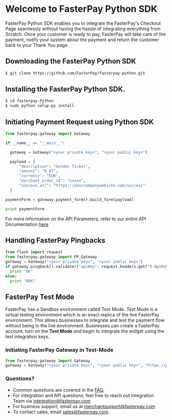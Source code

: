 # Welcome to FasterPay Python SDK

FasterPay Python SDK enables you to integrate the FasterPay's Checkout Page seamlessly without having the hassle of integrating everything from Scratch.
Once your customer is ready to pay, FasterPay will take care of the payment, notify your system about the payment and return the customer back to your Thank You page.

## Downloading the FasterPay Python SDK

```sh
$ git clone https://github.com/FasterPay/fasterpay-python.git
```

## Installing the FasterPay Python SDK.
```sh
$ cd fasterpay-Python
$ sudo python setup.py install
```

## Initiating Payment Request using Python SDK

```python
from fasterpay.gateway import Gateway

if __name__ == "__main__":

  gateway = Gateway("<your private key>", "<your public key>")

  payload = {
      "description": "Golden Ticket",
      "amount": "0.01",
      "currency": "EUR",
      "merchant_order_id": "xxxxx",
      "success_url": "https://yourcompanywebsite.com/success"
  }

paymentForm = gateway.payment_form().build_form(payload)

print paymentForm
```

For more information on the API Parameters, refer to our entire API Documentation [here](https://docs.fasterpay.com/api#section-custom-integration)

## Handling FasterPay Pingbacks

```python
from flask import request
from fasterpay.gateway import FP_Gateway
gateway = Gateway("<your private key>", "<your public key>")
if gateway.pingback().validate({"apiKey": request.headers.get("X-ApiKey")}) is True:
  print "OK"
else:
  print "NOK"
```

## FasterPay Test Mode
FasterPay has a Sandbox environment called Test Mode. Test Mode is a virtual testing environment which is an exact replica of the live FasterPay environment. This allows businesses to integrate and test the payment flow without being in the live environment. Businesses can create a FasterPay account, turn on the **Test Mode** and begin to integrate the widget using the test integration keys.

### Initiating FasterPay Gateway in Test-Mode
```python
from fasterpay.gateway import Gateway
gateway = Gateway("<your private key>", "<your public key>", "https://pay.sandbox.faterpay.com")
```

### Questions?
* Common questions are covered in the [FAQ](https://www.fasterpay.com/support).
* For integration and API questions, feel free to reach out Integration Team via [integration@fasterpay.com](mailto:integration@fasterpay.com)
* For business support, email us at [merchantsupport@fasterpay.com](mailto:merchantsupport@fasterpay.com)
* To contact sales, email [sales@fasterpay.com](mailto:sales@fasterpay.com).
